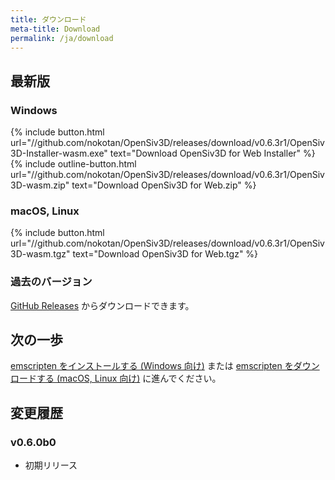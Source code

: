 ```yaml
---
title: ダウンロード
meta-title: Download
permalink: /ja/download
---
```


## 最新版

### Windows

{% include button.html url="//github.com/nokotan/OpenSiv3D/releases/download/v0.6.3r1/OpenSiv3D-Installer-wasm.exe" text="Download OpenSiv3D for Web Installer" %}
{% include outline-button.html url="//github.com/nokotan/OpenSiv3D/releases/download/v0.6.3r1/OpenSiv3D-wasm.zip" text="Download OpenSiv3D for Web.zip" %}

### macOS, Linux

{% include button.html url="//github.com/nokotan/OpenSiv3D/releases/download/v0.6.3r1/OpenSiv3D-wasm.tgz" text="Download OpenSiv3D for Web.tgz" %}

### 過去のバージョン

[GitHub Releases](https://github.com/nokotan/OpenSiv3D/releases) からダウンロードできます。

## 次の一歩

[emscripten をインストールする (Windows 向け)](building/install-emscripten) または [emscripten をダウンロードする (macOS, Linux 向け)](building/get-emscripten) に進んでください。

## 変更履歴

### v0.6.0b0

* 初期リリース
